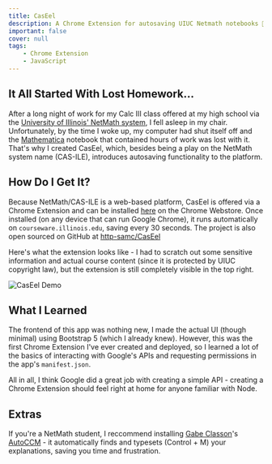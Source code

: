 ```yaml
---
title: CasEel
description: A Chrome Extension for autosaving UIUC Netmath notebooks 📝
important: false
cover: null
tags:
    - Chrome Extension
    - JavaScript
---
```


## It All Started With Lost Homework...

After a long night of work for my Calc III class offered at my high school via the [University of Illinois' NetMath system](https://netmath.illinois.edu/), I fell asleep in my chair. Unfortunately, by the time I woke up, my computer had shut itself off and the [Mathematica](https://www.wolfram.com/mathematica/) notebook that contained hours of work was lost with it. That's why I created CasEel, which, besides being a play on the NetMath system name (CAS-ILE), introduces autosaving functionality to the platform.

## How Do I Get It?

Because NetMath/CAS-ILE is a web-based platform, CasEel is offered via a Chrome Extension and can be installed [here](https://chrome.google.com/webstore/detail/caseel/flbmfehmclddmndggkkljocomalibaim) on the Chrome Webstore. Once installed (on any device that can run Google Chrome), it runs automatically on `courseware.illinois.edu`, saving every 30 seconds. The project is also open sourced on GitHub at [http-samc/CasEel](https://github.com/http-samc/caseel)

Here's what the extension looks like - I had to scratch out some sensitive information and actual course content (since it is protected by UIUC copyright law), but the extension is still completely visible in the top right.

![CasEel Demo](https://lh3.googleusercontent.com/C6wmAZep50YIhiAfaM-BcgYLFDfP-d8UT07AZtVsOoLG9aUHBTx5e5HqHxmZ2p2_W9fTMv2j3Bb6HimV5rMJcx3-tf8=w640-h400-e365-rj-sc0x00ffffff)

## What I Learned

The frontend of this app was nothing new, I made the actual UI (though minimal) using Bootstrap 5 (which I already knew). However, this was the first Chrome Extension I've ever created and deployed, so I learned a lot of the basics of interacting with Google's APIs and requesting permissions in the app's `manifest.json`.

All in all, I think Google did a great job with creating a simple API - creating a Chrome Extension should feel right at home for anyone familiar with Node.

## Extras

If you're a NetMath student, I reccommend installing [Gabe Classon](https://github.com/gabeclasson/)'s [AutoCCM](https://chrome.google.com/webstore/detail/auto-ccm/dlgmdmfhbfloafhofedpblnahenmnikh) - it automatically finds and typesets (Control + M) your explanations, saving you time and frustration.